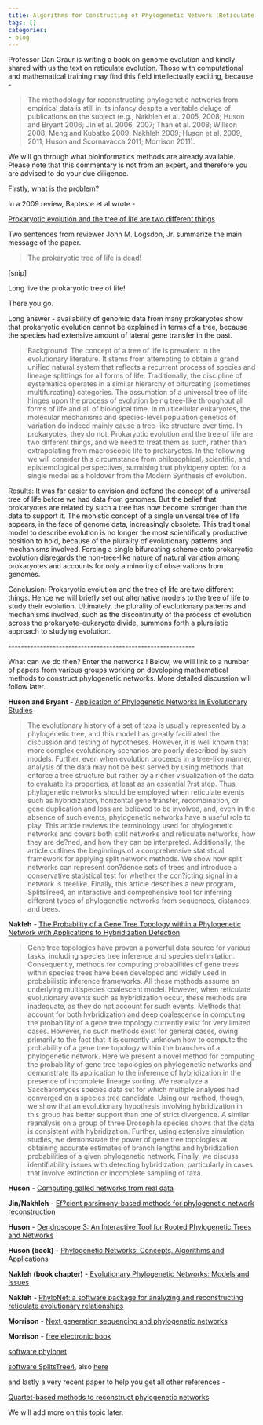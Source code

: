 ```yaml
---
title: Algorithms for Constructing of Phylogenetic Network (Reticulate Evolution)
tags: []
categories:
- blog
---
```

Professor Dan Graur is writing a book on genome evolution and kindly shared
with us the text on reticulate evolution. Those with computational and
mathematical training may find this field intellectually exciting, because -
<!--more-->

> The methodology for reconstructing phylogenetic networks from empirical data
is still in its infancy despite a veritable deluge of publications on the
subject (e.g., Nakhleh et al. 2005, 2008; Huson and Bryant 2006; Jin et al.
2006, 2007; Than et al. 2008; Willson 2008; Meng and Kubatko 2009; Nakhleh
2009; Huson et al. 2009, 2011; Huson and Scornavacca 2011; Morrison 2011).

We will go through what bioinformatics methods are already available. Please
note that this commentary is not from an expert, and therefore you are advised
to do your due diligence.

Firstly, what is the problem?

In a 2009 review, Bapteste et al wrote -

[Prokaryotic evolution and the tree of life are two different
things](http://www.biomedcentral.com/content/pdf/1745-6150-4-34.pdf)

Two sentences from reviewer John M. Logsdon, Jr. summarize the main message of
the paper.

> The prokaryotic tree of life is dead!

[snip]

Long live the prokaryotic tree of life!

There you go.

Long answer - availability of genomic data from many prokaryotes show that
prokaryotic evolution cannot be explained in terms of a tree, because the
species had extensive amount of lateral gene transfer in the past.

> Background: The concept of a tree of life is prevalent in the evolutionary
literature. It stems from attempting to obtain a grand unified natural system
that reflects a recurrent process of species and lineage splittings for all
forms of life. Traditionally, the discipline of systematics operates in a
similar hierarchy of bifurcating (sometimes multifurcating) categories. The
assumption of a universal tree of life hinges upon the process of evolution
being tree-like throughout all forms of life and all of biological time. In
multicellular eukaryotes, the molecular mechanisms and species-level
population genetics of variation do indeed mainly cause a tree-like structure
over time. In prokaryotes, they do not. Prokaryotic evolution and the tree of
life are two different things, and we need to treat them as such, rather than
extrapolating from macroscopic life to prokaryotes. In the following we will
consider this circumstance from philosophical, scientific, and epistemological
perspectives, surmising that phylogeny opted for a single model as a holdover
from the Modern Synthesis of evolution.

Results: It was far easier to envision and defend the concept of a universal
tree of life before we had data from genomes. But the belief that prokaryotes
are related by such a tree has now become stronger than the data to support
it. The monistic concept of a single universal tree of life appears, in the
face of genome data, increasingly obsolete. This traditional model to describe
evolution is no longer the most scientifically productive position to hold,
because of the plurality of evolutionary patterns and mechanisms involved.
Forcing a single bifurcating scheme onto prokaryotic evolution disregards the
non-tree-like nature of natural variation among prokaryotes and accounts for
only a minority of observations from genomes.

Conclusion: Prokaryotic evolution and the tree of life are two different
things. Hence we will briefly set out alternative models to the tree of life
to study their evolution. Ultimately, the plurality of evolutionary patterns
and mechanisms involved, such as the discontinuity of the process of evolution
across the prokaryote-eukaryote divide, summons forth a pluralistic approach
to studying evolution.

\-----------------------------------------------------------

What can we do then? Enter the networks ! Below, we will link to a number of
papers from various groups working on developing mathematical methods to
construct phylogenetic networks. More detailed discussion will follow later.

**Huson and Bryant** \- [Application of Phylogenetic Networks in Evolutionary Studies](http://mbe.oxfordjournals.org/content/23/2/254.full.pdf+html)

> The evolutionary history of a set of taxa is usually represented by a
phylogenetic tree, and this model has greatly facilitated the discussion and
testing of hypotheses. However, it is well known that more complex
evolutionary scenarios are poorly described by such models. Further, even when
evolution proceeds in a tree-like manner, analysis of the data may not be best
served by using methods that enforce a tree structure but rather by a richer
visualization of the data to evaluate its properties, at least as an essential
?rst step. Thus, phylogenetic networks should be employed when reticulate
events such as hybridization, horizontal gene transfer, recombination, or gene
duplication and loss are believed to be involved, and, even in the absence of
such events, phylogenetic networks have a useful role to play. This article
reviews the terminology used for phylogenetic networks and covers both split
networks and reticulate networks, how they are de?ned, and how they can be
interpreted. Additionally, the article outlines the beginnings of a
comprehensive statistical framework for applying split network methods. We
show how split networks can represent con?dence sets of trees and introduce a
conservative statistical test for whether the con?icting signal in a network
is treelike. Finally, this article describes a new program, SplitsTree4, an
interactive and comprehensive tool for inferring different types of
phylogenetic networks from sequences, distances, and trees.

**Nakleh** \- [The Probability of a Gene Tree Topology within a Phylogenetic Network with Applications to Hybridization Detection](http://www.plosgenetics.org/article/info%3Adoi%2F10.1371%2Fjournal.pgen.1002660#pgen-1002660-g004)

> Gene tree topologies have proven a powerful data source for various tasks,
including species tree inference and species delimitation. Consequently,
methods for computing probabilities of gene trees within species trees have
been developed and widely used in probabilistic inference frameworks. All
these methods assume an underlying multispecies coalescent model. However,
when reticulate evolutionary events such as hybridization occur, these methods
are inadequate, as they do not account for such events. Methods that account
for both hybridization and deep coalescence in computing the probability of a
gene tree topology currently exist for very limited cases. However, no such
methods exist for general cases, owing primarily to the fact that it is
currently unknown how to compute the probability of a gene tree topology
within the branches of a phylogenetic network. Here we present a novel method
for computing the probability of gene tree topologies on phylogenetic networks
and demonstrate its application to the inference of hybridization in the
presence of incomplete lineage sorting. We reanalyze a Saccharomyces species
data set for which multiple analyses had converged on a species tree
candidate. Using our method, though, we show that an evolutionary hypothesis
involving hybridization in this group has better support than one of strict
divergence. A similar reanalysis on a group of three Drosophila species shows
that the data is consistent with hybridization. Further, using extensive
simulation studies, we demonstrate the power of gene tree topologies at
obtaining accurate estimates of branch lengths and hybridization probabilities
of a given phylogenetic network. Finally, we discuss identifiability issues
with detecting hybridization, particularly in cases that involve extinction or
incomplete sampling of taxa.

**Huson** \- [Computing galled networks from real data](http://bioinformatics.oxfordjournals.org/content/25/12/i85.full.pdf+html)

**Jin/Nakhleh** \- [Ef?cient parsimony-based methods for phylogenetic network reconstruction](http://bioinformatics.oxfordjournals.org/content/23/2/e123.full.pdf+html)

**Huson** \- [Dendroscope 3: An Interactive Tool for Rooted Phylogenetic Trees and Networks](http://sysbio.oxfordjournals.org/content/61/6/1061.full.pdf+html)

**Huson (book)** \- [Phylogenetic Networks: Concepts, Algorithms and Applications](http://books.google.com/books?hl=en&lr=&id=0rB5I5GxveAC&oi=fnd&pg=PR5&ots=B9QB-Gd3HL&sig=QU6xrjII6R1L4v_QUzKx88PbOQk#v=onepage&q&f=false)

**Nakleh (book chapter)** \- [Evolutionary Phylogenetic Networks: Models and Issues](http://www.cs.rice.edu/~nakhleh/Papers/HeathRamakrishnanBookChapter.pdf)

**Nakleh** \- [PhyloNet: a software package for analyzing and reconstructing reticulate evolutionary relationships](http://www.biomedcentral.com/content/pdf/1471-2105-9-322.pdf)

**Morrison** \- [Next generation sequencing and phylogenetic networks](http://journal.embnet.org/index.php/embnetjournal/article/view/760/1103)

**Morrison** \- [free electronic book](http://www.rjr-productions.org/Networks/)

[software phylonet](http://bioinfo.cs.rice.edu/phylonet?destination=node/3)

[software
SplitsTree4](http://tomato.biol.trinity.edu/programs/index.php/SplitsTree4),
also [here](http://www.splitstree.org/)

and lastly a very recent paper to help you get all other references -

[Quartet-based methods to reconstruct phylogenetic
networks](http://www.biomedcentral.com/content/pdf/1752-0509-8-21.pdf)

We will add more on this topic later.

